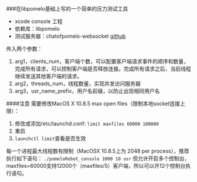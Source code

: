 ###在libpomelo基础上写的一个简单的压力测试工具

* xcode console 工程
* 依赖库：libpomelo
* 测试服务器：chatofpomelo-websocket [github](https://github.com/NetEase/chatofpomelo-websocket)

传入两个参数：

1. arg1，clients_num，客户端个数，可以配置客户端请求事件的顺序和数量，完成所有请求，可以控制客户端是否释放连接。完成所有请求之后，当前线程继续发送其他客户端的请求。
2. arg2，threads_num，线程数量，实现并发访问服务器
3. arg3，usr_name_prefix，用户名前缀，以防止出现相同用户名

####注意
需要修改MacOS X 10.8.5 max open files（限制本地socket连接上限）：

1. 修改或添加/etc/launchd.conf: `limit maxfiles 60000 100000`
2. 重启
3. `launchctl limit`查看是否生效

每一个进程最大线程数有限制（MacOSX 10.8.5上为 2048 per process），推荐执行如下语句：
`./pomeloRobot_console 1000 10 usr`
但允许开启多个控制台，maxfiles=60000支持12000个（maxfiles/5）客户端，所以可以开12个控制台执行语句。




